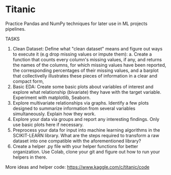 # Titanic 
Practice Pandas and NumPy techniques for later use in ML projects pipelines.

TASKS

1) Clean Dataset: Define what "clean dataset" means and figure out ways to execute it (e.g drop missing values or impute them): a. Create a function that counts every column's missing values, if any, and returns the names of the columns, for which missing values have been reported, the corresponding percentages of their missing values, and a barplot that collectivelly illustrates these pieces of information in a clear and compact form,
2) Basic EDA: Create some basic plots about variables of interest and explore what relationship (bivariate) they have with the target variable. Experiment with matplotlib, Seaborn.
3) Explore multivariate relationships via graphs. Identify a few plots designed to summarize information from several variables simultaneously. Explain how they work.
4) Explore your data via groups and report any interesting findings. Only use basic plots here if necessary.
5) Preprocess your data for input into machine learning algorithms in the SCIKIT-LEARN library. What are the steps required to transform a raw dataset into one compatible with the       aforementioned library? 
6) Create a helper .py file with your helper functions for better organization. Use Colab, clone your git and figure out how to run your helpers in there. 

More ideas and helper code: https://www.kaggle.com/c/titanic/code 

